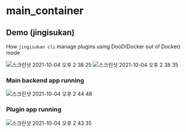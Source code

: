 # main_container

## Demo (jingisukan)

How `jingisukan cli` manage plugins using DooD(Docker out of Docker) mode

![스크린샷 2021-10-04 오후 2 38 25](https://user-images.githubusercontent.com/16532326/135799538-85aa1fdc-ad46-47c6-bea9-06b3f3205415.png)
![스크린샷 2021-10-04 오후 2 38 35](https://user-images.githubusercontent.com/16532326/135799547-003f40bb-ba6a-4554-9644-69616c8b61a2.png)

### Main backend app running
![스크린샷 2021-10-04 오후 2 44 48](https://user-images.githubusercontent.com/16532326/135799987-ef10b3c9-d995-43c3-a18e-f1745570d430.png)

### Plugin app running
![스크린샷 2021-10-04 오후 2 43 35](https://user-images.githubusercontent.com/16532326/135799904-f074880a-3cf1-441c-b037-dc5d2084d4a7.png)
